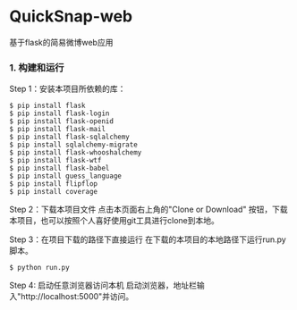 # QuickSnap-web
基于flask的简易微博web应用

### 1. 构建和运行
  Step 1：安装本项目所依赖的库：
  
  ```
  $ pip install flask
  $ pip install flask-login
  $ pip install flask-openid
  $ pip install flask-mail
  $ pip install flask-sqlalchemy
  $ pip install sqlalchemy-migrate
  $ pip install flask-whooshalchemy
  $ pip install flask-wtf
  $ pip install flask-babel
  $ pip install guess_language
  $ pip install flipflop
  $ pip install coverage
  ```
  
  Step 2：下载本项目文件
  点击本页面右上角的"Clone or Download" 按钮，下载本项目，也可以按照个人喜好使用git工具进行clone到本地。
  
  Step 3：在项目下载的路径下直接运行
  在下载的本项目的本地路径下运行run.py脚本。
  
  ```
  $ python run.py
  ```
  
  Step 4: 启动任意浏览器访问本机
  启动浏览器，地址栏输入"http://localhost:5000"并访问。
  
  
  
